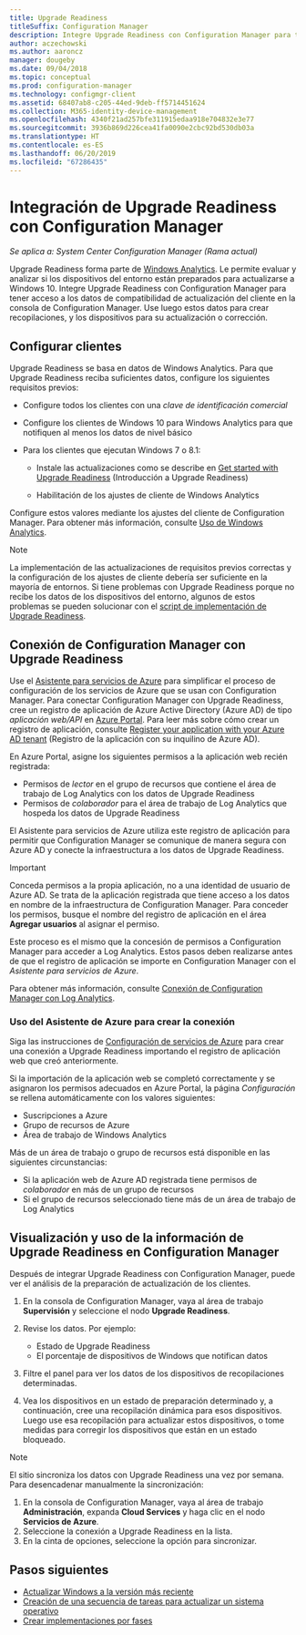 ```yaml
---
title: Upgrade Readiness
titleSuffix: Configuration Manager
description: Integre Upgrade Readiness con Configuration Manager para tener acceso a datos de compatibilidad de la actualización a Windows 10 y los dispositivos de destino para su actualización o corrección.
author: aczechowski
ms.author: aaroncz
manager: dougeby
ms.date: 09/04/2018
ms.topic: conceptual
ms.prod: configuration-manager
ms.technology: configmgr-client
ms.assetid: 68407ab8-c205-44ed-9deb-ff5714451624
ms.collection: M365-identity-device-management
ms.openlocfilehash: 4340f21ad257bfe311915edaa918e704832e3e77
ms.sourcegitcommit: 3936b869d226cea41fa0090e2cbc92bd530db03a
ms.translationtype: HT
ms.contentlocale: es-ES
ms.lasthandoff: 06/20/2019
ms.locfileid: "67286435"
---
```

# <a name="integrate-upgrade-readiness-with-configuration-manager"></a>Integración de Upgrade Readiness con Configuration Manager

*Se aplica a: System Center Configuration Manager (Rama actual)*

Upgrade Readiness forma parte de [Windows Analytics](https://docs.microsoft.com/windows/deployment/upgrade/manage-windows-upgrades-with-upgrade-readiness). Le permite evaluar y analizar si los dispositivos del entorno están preparados para actualizarse a Windows 10. Integre Upgrade Readiness con Configuration Manager para tener acceso a los datos de compatibilidad de actualización del cliente en la consola de Configuration Manager. Use luego estos datos para crear recopilaciones, y los dispositivos para su actualización o corrección.



## <a name="configure-clients"></a>Configurar clientes

Upgrade Readiness se basa en datos de Windows Analytics. Para que Upgrade Readiness reciba suficientes datos, configure los siguientes requisitos previos:

- Configure todos los clientes con una *clave de identificación comercial*  

- Configure los clientes de Windows 10 para Windows Analytics para que notifiquen al menos los datos de nivel básico  

- Para los clientes que ejecutan Windows 7 o 8.1:  

    - Instale las actualizaciones como se describe en [Get started with Upgrade Readiness](https://docs.microsoft.com/windows/deployment/upgrade/upgrade-readiness-get-started) (Introducción a Upgrade Readiness)  

    - Habilitación de los ajustes de cliente de Windows Analytics  

Configure estos valores mediante los ajustes del cliente de Configuration Manager. Para obtener más información, consulte [Uso de Windows Analytics](/sccm/core/clients/manage/monitor-windows-analytics).

> [!NOTE]  
> La implementación de las actualizaciones de requisitos previos correctas y la configuración de los ajustes de cliente debería ser suficiente en la mayoría de entornos. Si tiene problemas con Upgrade Readiness porque no recibe los datos de los dispositivos del entorno, algunos de estos problemas se pueden solucionar con el [script de implementación de Upgrade Readiness](https://docs.microsoft.com/windows/deployment/upgrade/upgrade-readiness-deployment-script). 



## <a name="connect-configuration-manager-to-upgrade-readiness"></a>Conexión de Configuration Manager con Upgrade Readiness

Use el [Asistente para servicios de Azure](/sccm/core/servers/deploy/configure/azure-services-wizard) para simplificar el proceso de configuración de los servicios de Azure que se usan con Configuration Manager. Para conectar Configuration Manager con Upgrade Readiness, cree un registro de aplicación de Azure Active Directory (Azure AD) de tipo *aplicación web/API* en [Azure Portal](https://portal.azure.com). Para leer más sobre cómo crear un registro de aplicación, consulte [Register your application with your Azure AD tenant](/azure/active-directory/active-directory-app-registration) (Registro de la aplicación con su inquilino de Azure AD). 

En Azure Portal, asigne los siguientes permisos a la aplicación web recién registrada:
- Permisos de *lector* en el grupo de recursos que contiene el área de trabajo de Log Analytics con los datos de Upgrade Readiness
- Permisos de *colaborador* para el área de trabajo de Log Analytics que hospeda los datos de Upgrade Readiness

El Asistente para servicios de Azure utiliza este registro de aplicación para permitir que Configuration Manager se comunique de manera segura con Azure AD y conecte la infraestructura a los datos de Upgrade Readiness.

> [!IMPORTANT]  
> Conceda permisos a la propia aplicación, no a una identidad de usuario de Azure AD. Se trata de la aplicación registrada que tiene acceso a los datos en nombre de la infraestructura de Configuration Manager. Para conceder los permisos, busque el nombre del registro de aplicación en el área **Agregar usuarios** al asignar el permiso. 
> 
> Este proceso es el mismo que la concesión de permisos a Configuration Manager para acceder a Log Analytics. Estos pasos deben realizarse antes de que el registro de aplicación se importe en Configuration Manager con el *Asistente para servicios de Azure*.
> 
> Para obtener más información, consulte [Conexión de Configuration Manager con Log Analytics](https://docs.microsoft.com/azure/log-analytics/log-analytics-sccm).


### <a name="use-the-azure-wizard-to-create-the-connection"></a>Uso del Asistente de Azure para crear la conexión

Siga las instrucciones de [Configuración de servicios de Azure](/sccm/core/servers/deploy/configure/azure-services-wizard) para crear una conexión a Upgrade Readiness importando el registro de aplicación web que creó anteriormente. 

Si la importación de la aplicación web se completó correctamente y se asignaron los permisos adecuados en Azure Portal, la página *Configuración* se rellena automáticamente con los valores siguientes:   
-  Suscripciones a Azure  
-  Grupo de recursos de Azure  
-  Área de trabajo de Windows Analytics  

Más de un área de trabajo o grupo de recursos está disponible en las siguientes circunstancias: 
- Si la aplicación web de Azure AD registrada tiene permisos de *colaborador* en más de un grupo de recursos   
- Si el grupo de recursos seleccionado tiene más de un área de trabajo de Log Analytics  



## <a name="view-and-use-upgrade-readiness-information-in-configuration-manager"></a>Visualización y uso de la información de Upgrade Readiness en Configuration Manager

Después de integrar Upgrade Readiness con Configuration Manager, puede ver el análisis de la preparación de actualización de los clientes.

1. En la consola de Configuration Manager, vaya al área de trabajo **Supervisión** y seleccione el nodo **Upgrade Readiness**.  

2. Revise los datos. Por ejemplo:  
    - Estado de Upgrade Readiness  
    - El porcentaje de dispositivos de Windows que notifican datos  

3. Filtre el panel para ver los datos de los dispositivos de recopilaciones determinadas.  

4. Vea los dispositivos en un estado de preparación determinado y, a continuación, cree una recopilación dinámica para esos dispositivos. Luego use esa recopilación para actualizar estos dispositivos, o tome medidas para corregir los dispositivos que están en un estado bloqueado.  

> [!Note]  
> El sitio sincroniza los datos con Upgrade Readiness una vez por semana.<!--SCCMDocs issue 732--> Para desencadenar manualmente la sincronización:
> 1. En la consola de Configuration Manager, vaya al área de trabajo **Administración**, expanda **Cloud Services** y haga clic en el nodo **Servicios de Azure**.  
> 2. Seleccione la conexión a Upgrade Readiness en la lista.  
> 3. En la cinta de opciones, seleccione la opción para sincronizar.  



## <a name="next-steps"></a>Pasos siguientes

- [Actualizar Windows a la versión más reciente](/sccm/osd/deploy-use/upgrade-windows-to-the-latest-version)  
- [Creación de una secuencia de tareas para actualizar un sistema operativo](/sccm/osd/deploy-use/create-a-task-sequence-to-upgrade-an-operating-system)  
- [Crear implementaciones por fases](/sccm/osd/deploy-use/create-phased-deployment-for-task-sequence)  
